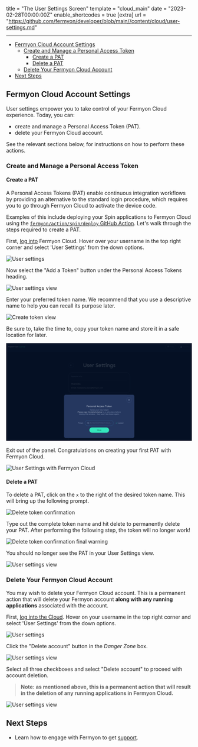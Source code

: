title = "The User Settings Screen"
template = "cloud_main"
date = "2023-02-28T00:00:00Z"
enable_shortcodes = true
[extra]
url = "https://github.com/fermyon/developer/blob/main//content/cloud/user-settings.md"

---
- [Fermyon Cloud Account Settings](#fermyon-cloud-account-settings)
  - [Create and Manage a Personal Access Token](#create-and-manage-a-personal-access-token)
    - [Create a PAT](#create-a-pat)
    - [Delete a PAT](#delete-a-pat)
  - [Delete Your Fermyon Cloud Account](#delete-your-fermyon-cloud-account)
- [Next Steps](#next-steps)

## Fermyon Cloud Account Settings

User settings empower you to take control of your Fermyon Cloud experience. Today, you can:
- create and manage a Personal Access Token (PAT).
- delete your Fermyon Cloud account.

See the relevant sections below, for instructions on how to perform these actions.

### Create and Manage a Personal Access Token

#### Create a PAT

A Personal Access Tokens (PAT) enable continuous integration workflows by providing an alternative to the standard login procedure, which requires you to go through Fermyon Cloud to activate the device code.

Examples of this include deploying your Spin applications to Fermyon Cloud using the [`fermyon/action/spin/deploy` GitHub Action](https://github.com/fermyon/actions#fermyonactionspindeploy). Let's walk through the steps required to create a PAT.

First, [log into](/cloud/quickstart#log-in-to-the-fermyon-cloud) Fermyon Cloud. Hover over your username in the top right corner and select 'User Settings' from the down options.

![User settings](/static/image/user-setting.png)

Now select the "Add a Token" button under the Personal Access Tokens heading. 

![User settings view](/static/image/user-setting-view.png)

Enter your preferred token name. We recommend that you use a descriptive name to help you can recall its purpose later. 

![Create token view](/static/image/create-token.png)

Be sure to, take the time to, copy your token name and store it in a safe location for later.

![Create token confirmation](/static/image/create-token-confirmation.png)

Exit out of the panel. Congratulations on creating your first PAT with Fermyon Cloud. 

![User Settings with Fermyon Cloud](/static/image/user-settings-with-token.png)

#### Delete a PAT

To delete a PAT, click on the `x` to the right of the desired token name. This will bring up the following prompt.

![Delete token confirmation](/static/image/delete-token-confirmation.png)

Type out the complete token name and hit delete to permanently delete your PAT. After performing the following step, the token will no longer work!

![Delete token confirmation final warning](/static/image/delete-token-confirmation-2.png)

You should no longer see the PAT in your User Settings view.

![User settings view](/static/image/user-setting-view.png)

### Delete Your Fermyon Cloud Account

You may wish to delete your Fermyon Cloud account. This is a permanent action that will delete your Fermyon account **along with any running applications** associated with the account.

First, [log into the Cloud](/cloud/quickstart#log-in-to-the-fermyon-cloud). Hover on your username in the top right corner and select 'User Settings' from the down options.

![User settings](/static/image/user-setting.png)

Click the "Delete account" button in the _Danger Zone_ box.

![User settings view](/static/image/user-setting-view.png)

Select all three checkboxes and select "Delete account" to proceed with account deletion. 

> **Note: as mentioned above, this is a permanent action that will result in the deletion of any running applications in Fermyon Cloud.**

![User settings view](/static/image/delete-account-confirmation.png)

## Next Steps

- Learn how to engage with Fermyon to get [support](/cloud/support).
